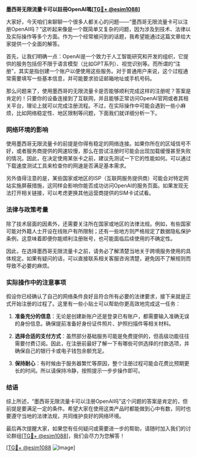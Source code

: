 **墨西哥无限流量卡可以註冊OpenAI嗎[[TG💪+ @esim1088](https://t.me/s/esim1088)]**

大家好，今天咱们来聊聊一个很多人都关心的问题——“墨西哥无限流量卡可以注册OpenAI吗？”这听起来像是一个既简单又复杂的问题，因为涉及到技术、法律以及实际操作等多个方面。作为一个经常被问到的话题，我希望能通过这篇文章给大家提供一个全面的解答。

首先，让我们明确一点：OpenAI是一个致力于人工智能研究和开发的组织，它提供的服务包括但不限于语言模型（比如GPT系列）、视觉识别等。而所谓的“注册”，其实是指创建一个账户以便使用这些服务。对于普通用户来说，这个过程通常需要填写一些基本信息，并可能要求验证邮箱地址或手机号码。

那么问题来了，使用墨西哥的无限流量卡是否能够顺利完成这样的注册呢？答案是肯定的！只要你的设备连接到了互联网，并且能够正常访问OpenAI官网或者其相关平台，理论上就可以完成注册流程。不过，在实际操作中可能会遇到一些小麻烦，比如网络稳定性、地区限制等问题，下面我们就详细分析一下。

### 网络环境的影响

使用墨西哥无限流量卡的前提是你得有稳定的网络连接。如果你所在的区域信号不好，或者服务商提供的网速较慢，那么在尝试注册时可能会出现加载缓慢甚至失败的情况。因此，在决定使用某张卡之前，建议先测试一下它的性能如何。可以通过下载速度测试工具来检查你的网速是否满足基本需求。

另外值得注意的是，某些国家或地区的ISP（互联网服务提供商）可能会对特定网站实施屏蔽措施，这同样会影响你能否成功访问OpenAI的服务页面。如果发现无法打开相关链接，可以考虑更换其他运营商提供的SIM卡试试看。

### 法律与政策考量

除了技术层面的因素外，还需要关注所在国家或地区的法律法规。例如，有些国家可能对外籍人士开设在线账户有所限制；还有一些地方则严格规定了数据隐私保护条例，这意味着即便你能顺利注册账号，也可能面临后续使用的不确定性。

因此，在选择墨西哥无限流量卡之前，请务必了解清楚当地关于跨境服务使用的具体规定。如果有疑问的话，可以直接联系相关客服咨询清楚，避免因不了解规则而导致不必要的麻烦。

### 实际操作中的注意事项

假设你已经确认了自己的网络条件良好且符合所有必要的法律要求，接下来就是正式开始注册的过程了。这里有一些小贴士可以帮助你更高效地完成这一任务：

1. **准备充分的信息**：无论是创建新账户还是登录已有账户，都需要输入准确无误的身份信息。确保提前准备好身份证件照片、护照扫描件等相关材料。
   
2. **选择合适的支付方式**：虽然部分基础服务可能是免费提供的，但高级功能往往需要付费订阅。因此，在注册前最好了解一下有哪些可供选择的付款选项，并确保自己的银行卡或电子钱包余额充足。
   
3. **保持耐心**：有时候由于服务器繁忙等原因，整个注册过程可能会花费比预期更长的时间。所以请保持冷静，按照提示一步步操作即可。

### 结语

综上所述，“墨西哥无限流量卡可以注册OpenAI吗”这个问题的答案是肯定的，但前提是要满足一定的条件。希望大家在使用这类产品时都能做到心中有数，同时也要遵守当地的法律法规，共同维护良好的网络环境。

最后再次提醒大家，如果您有任何疑问或需要进一步的帮助，请随时加入我们的讨论群组[[TG💪+ @esim1088](https://t.me/s/esim1088)]，我们会尽力为您解答！

[[TG💪+ @esim1088](https://t.me/s/esim1088) ![Image](https://i.postimg.cc/4NQfJmqS/Snipaste-2025-05-13-00-14-12.png)]